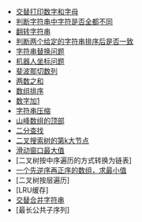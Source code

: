 
- [交替打印数字和字母](./q1/README.md)
- [判断字符串中字符是否全都不同](./q2/README.md)
- [翻转字符串](./q3/README.md)
- [判断两个给定的字符串排序后是否一致](./q4/README.md)
- [字符串替换问题](./q5/README.md)
- [机器人坐标问题](./q6/README.md)
- [斐波那切数列](./fibonacci/main.go)
- [两数之和](twoSum/main.go)
- [数组排序](sortArray/README.md)
- [数字加1](twoSum/main.go)
- [字符串压缩](stringCompress/main.go)
- [山峰数组的顶部](mountainArrayTop/main.go)
- [二分查找](search/main.go)
- [二叉搜索树的第k大节点](treeKth/main.go)
- [滑动窗口最大值](maxSlidingWindow/main.go)
- [二叉树按中序遍历的方式转换为链表]
- [一个先逆序再正序的数组，求最小值](mountainArrayBottom/main.go)
- [二叉树按层遍历]
- [LRU缓存]
- [交替合并字符串](mergeSreingAlternately/main.go)
- [最长公共子序列]